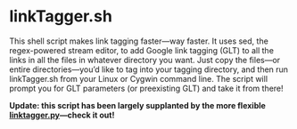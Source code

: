 linkTagger.sh
=============

This shell script makes link tagging faster&mdash;way faster. It uses sed, the regex-powered stream editor, to add Google link tagging (GLT) to all the links in all the files in whatever directory you want. Just copy the files&mdash;or entire directories&mdash;you&rsquo;d like to tag into your tagging directory, and then run linkTagger.sh from your Linux or Cygwin command line. The script will prompt you for GLT parameters (or preexisting GLT) and take it from&nbsp;there!

<strong>Update: this script has been largely supplanted by the more flexible <a href="https://github.com/david-davidson/linktagger.py" target="_blank">linktagger.py</a>&mdash;check it out!</strong>